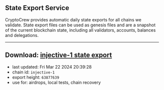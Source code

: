 ## State Export Service
CryptoCrew provides automatic daily state exports for all chains we validate. State export files can be used as genesis files and are a snapshot of the current blockchain state, including all validators, accounts, balances and delegations.

---
**Download: [injective-1 state export](https://dl-eu2.ccvalidators.com/SERVICE/injective/injective-1_export_63877639.json)**
---

- last updated: Fri Mar 22 2024 20:39:28
- chain id: `injective-1`
- export height: `63877639`
- use for: airdrops, local tests, chain recovery
